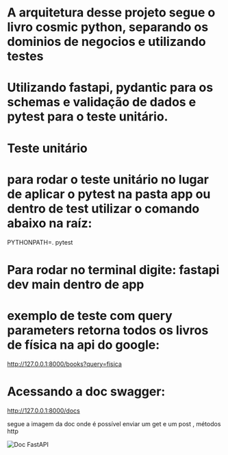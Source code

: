

# A arquitetura desse projeto segue o livro cosmic python, separando os dominios de negocios e utilizando testes

# Utilizando fastapi, pydantic para os schemas e validação de dados e pytest para o teste unitário.

# Teste unitário

# para rodar o teste unitário no lugar de aplicar o pytest na pasta app ou dentro de test utilizar o comando abaixo na raíz:
PYTHONPATH=. pytest

# Para rodar no terminal digite: fastapi dev main dentro de app

# exemplo de teste com query parameters retorna todos os livros de física na api do google:

http://127.0.0.1:8000/books?query=fisica

# Acessando a doc swagger:

http://127.0.0.1:8000/docs

segue a imagem da doc onde é possível enviar um get e um post , métodos http

![Doc FastAPI](app\doc_fastapi.png)